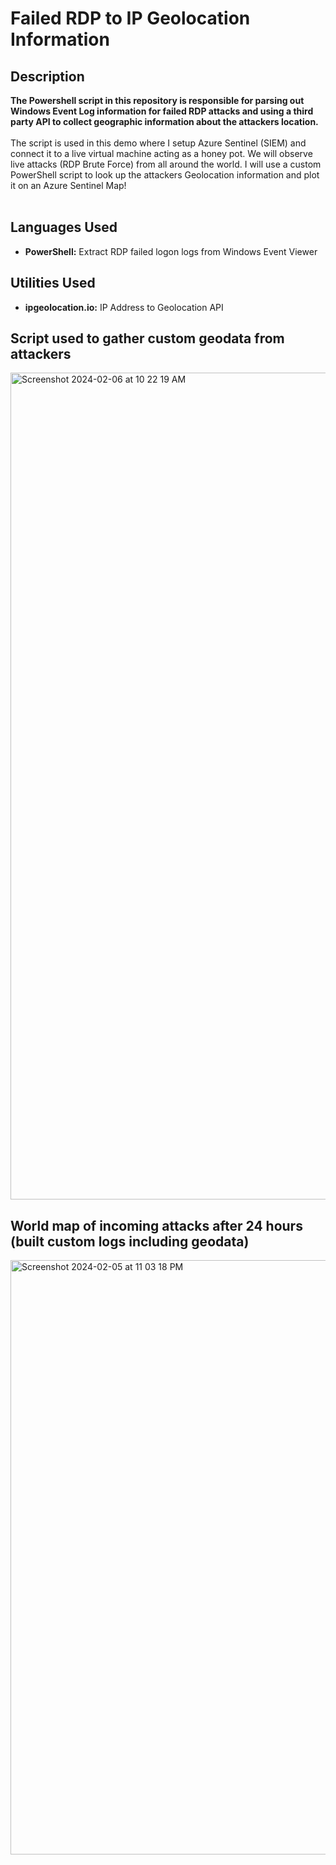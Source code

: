 <h1>Failed RDP to IP Geolocation Information</h1>


<h2>Description</h2>
<b>The Powershell script in this repository is responsible for parsing out Windows Event Log information for failed RDP attacks and using a third party API to collect geographic information about the attackers location.
</b>
<br />
<br />
The script is used in this demo where I setup Azure Sentinel (SIEM) and connect it to a live virtual machine acting as a honey pot.
We will observe live attacks (RDP Brute Force) from all around the world. I will use a custom PowerShell script to
look up the attackers Geolocation information and plot it on an Azure Sentinel Map!
<br />
<br />


<h2>Languages Used</h2>

- <b>PowerShell:</b> Extract RDP failed logon logs from Windows Event Viewer 

<h2>Utilities Used</h2>

- <b>ipgeolocation.io:</b> IP Address to Geolocation API

<h2>Script used to gather custom geodata from attackers</h2>

<img width="1323" alt="Screenshot 2024-02-06 at 10 22 19 AM" src="https://github.com/eramayokojie/SIEM-Lab/assets/153569453/3624b9ef-beb5-4ff0-aa84-e810faae256f">

<h2>World map of incoming attacks after 24 hours (built custom logs including geodata)</h2>

<img width="951" alt="Screenshot 2024-02-05 at 11 03 18 PM" src="https://github.com/eramayokojie/SIEM-Lab/assets/153569453/7738ca57-8e96-4ec5-9bfd-5c957a2e350e">
